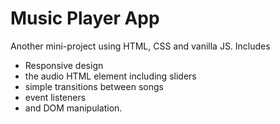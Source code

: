 <h1>Music Player App</h1> 

<p> Another mini-project using HTML, CSS and vanilla JS. Includes
<ul> <li>Responsive design</li>
<li>the audio HTML element including sliders</li>
<li>simple transitions between songs</li>
<li>event listeners</li>
<li>and DOM manipulation.</li> </p>
